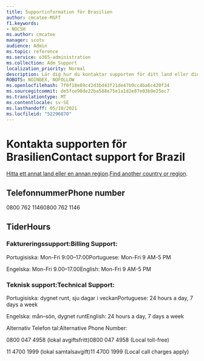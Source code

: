 ```yaml
---
title: Supportinformation för Brasilien
author: cmcatee-MSFT
f1.keywords:
- NOCSH
ms.author: cmcatee
manager: scotv
audience: Admin
ms.topic: reference
ms.service: o365-administration
ms.collection: Adm_Support
localization_priority: Normal
description: Lär dig hur du kontaktar supporten för ditt land eller din region.
ROBOTS: NOINDEX, NOFOLLOW
ms.openlocfilehash: 7f0f18e89c42d3bd43f21de47b9cc4ba6c420f34
ms.sourcegitcommit: de5fce90de22ba588e75e1a1d2e87e03b9e25ec7
ms.translationtype: MT
ms.contentlocale: sv-SE
ms.lasthandoff: 05/10/2021
ms.locfileid: "52296870"
---
```

# <a name="contact-support-for-brazil"></a><span data-ttu-id="433f3-103">Kontakta supporten för Brasilien</span><span class="sxs-lookup"><span data-stu-id="433f3-103">Contact support for Brazil</span></span>

<span data-ttu-id="433f3-104">[Hitta ett annat land eller en annan region](../../business-video/get-help-support.md).</span><span class="sxs-lookup"><span data-stu-id="433f3-104">[Find another country or region](../../business-video/get-help-support.md).</span></span>

## <a name="phone-number"></a><span data-ttu-id="433f3-105">Telefonnummer</span><span class="sxs-lookup"><span data-stu-id="433f3-105">Phone number</span></span>
<span data-ttu-id="433f3-106">0800 762 1146</span><span class="sxs-lookup"><span data-stu-id="433f3-106">0800 762 1146</span></span>

## <a name="hours"></a><span data-ttu-id="433f3-107">Tider</span><span class="sxs-lookup"><span data-stu-id="433f3-107">Hours</span></span>
### <a name="billing-support"></a><span data-ttu-id="433f3-108">Faktureringssupport:</span><span class="sxs-lookup"><span data-stu-id="433f3-108">Billing Support:</span></span>

<span data-ttu-id="433f3-109">Portugisiska: Mon-Fri 9:00–17:00</span><span class="sxs-lookup"><span data-stu-id="433f3-109">Portuguese: Mon-Fri 9 AM-5 PM</span></span>

<span data-ttu-id="433f3-110">Engelska: Mon-Fri 9.00–17.00</span><span class="sxs-lookup"><span data-stu-id="433f3-110">English: Mon-Fri 9 AM-5 PM</span></span>

### <a name="technical-support"></a><span data-ttu-id="433f3-111">Teknisk support:</span><span class="sxs-lookup"><span data-stu-id="433f3-111">Technical Support:</span></span>

<span data-ttu-id="433f3-112">Portugisiska: dygnet runt, sju dagar i veckan</span><span class="sxs-lookup"><span data-stu-id="433f3-112">Portuguese: 24 hours a day, 7 days a week</span></span>

<span data-ttu-id="433f3-113">Engelska: mån–sön, dygnet runt</span><span class="sxs-lookup"><span data-stu-id="433f3-113">English: 24 hours a day, 7 days a week</span></span>

<span data-ttu-id="433f3-114">Alternativ Telefon tal:</span><span class="sxs-lookup"><span data-stu-id="433f3-114">Alternative Phone Number:</span></span>

<span data-ttu-id="433f3-115">0800 047 4958 (lokal avgiftsfritt)</span><span class="sxs-lookup"><span data-stu-id="433f3-115">0800 047 4958 (Local toll-free)</span></span>

<span data-ttu-id="433f3-116">11 4700 1999 (lokal samtalsavgift)</span><span class="sxs-lookup"><span data-stu-id="433f3-116">11 4700 1999 (Local call charges apply)</span></span>

